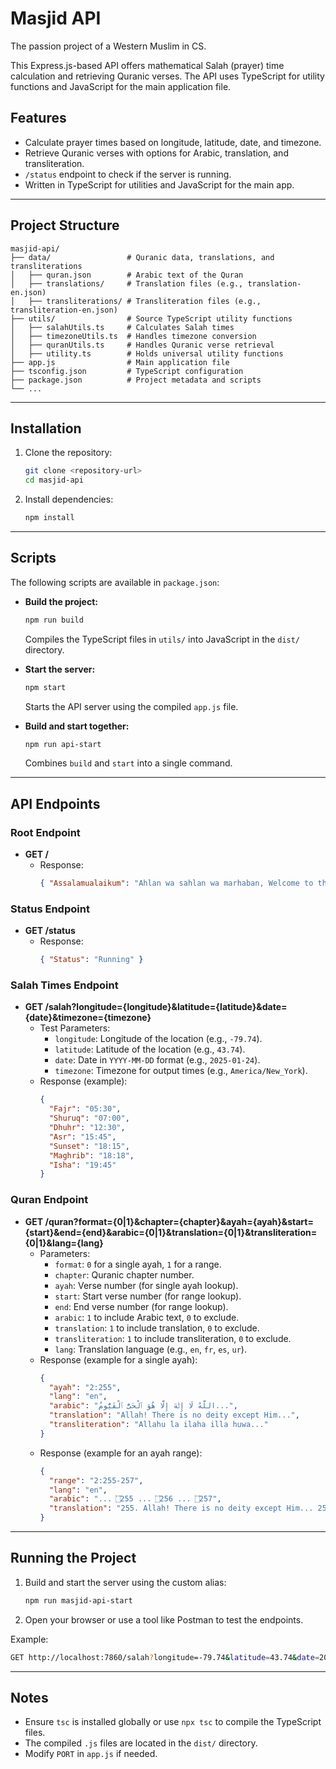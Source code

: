 # Masjid API

The passion project of a Western Muslim in CS.

This Express.js-based API offers mathematical Salah (prayer) time calculation and retrieving Quranic verses. The API uses TypeScript for utility functions and JavaScript for the main application file.

## Features
- Calculate prayer times based on longitude, latitude, date, and timezone.
- Retrieve Quranic verses with options for Arabic, translation, and transliteration.
- `/status` endpoint to check if the server is running.
- Written in TypeScript for utilities and JavaScript for the main app.

---

## Project Structure
```
masjid-api/
├── data/                 # Quranic data, translations, and transliterations
│   ├── quran.json        # Arabic text of the Quran
│   ├── translations/     # Translation files (e.g., translation-en.json)
│   ├── transliterations/ # Transliteration files (e.g., transliteration-en.json)
├── utils/                # Source TypeScript utility functions
│   ├── salahUtils.ts     # Calculates Salah times
│   ├── timezoneUtils.ts  # Handles timezone conversion
│   ├── quranUtils.ts     # Handles Quranic verse retrieval
│   ├── utility.ts        # Holds universal utility functions
├── app.js                # Main application file
├── tsconfig.json         # TypeScript configuration
├── package.json          # Project metadata and scripts
└── ...
```

---

## Installation
1. Clone the repository:
   ```bash
   git clone <repository-url>
   cd masjid-api
   ```

2. Install dependencies:
   ```bash
   npm install
   ```

---

## Scripts
The following scripts are available in `package.json`:

- **Build the project:**
  ```bash
  npm run build
  ```
  Compiles the TypeScript files in `utils/` into JavaScript in the `dist/` directory.

- **Start the server:**
  ```bash
  npm start
  ```
  Starts the API server using the compiled `app.js` file.

- **Build and start together:**
  ```bash
  npm run api-start
  ```
  Combines `build` and `start` into a single command.

---

## API Endpoints

### Root Endpoint
- **GET /**
  - Response:
    ```json
    { "Assalamualaikum": "Ahlan wa sahlan wa marhaban, Welcome to the Masjid API!" }
    ```

### Status Endpoint
- **GET /status**
  - Response:
    ```json
    { "Status": "Running" }
    ```

### Salah Times Endpoint
- **GET /salah?longitude={longitude}&latitude={latitude}&date={date}&timezone={timezone}**
  - Test Parameters:
    - `longitude`: Longitude of the location (e.g., `-79.74`).
    - `latitude`: Latitude of the location (e.g., `43.74`).
    - `date`: Date in `YYYY-MM-DD` format (e.g., `2025-01-24`).
    - `timezone`: Timezone for output times (e.g., `America/New_York`).
  - Response (example):
    ```json
    {
      "Fajr": "05:30",
      "Shuruq": "07:00",
      "Dhuhr": "12:30",
      "Asr": "15:45",
      "Sunset": "18:15",
      "Maghrib": "18:18",
      "Isha": "19:45"
    }
    ```

### Quran Endpoint
- **GET /quran?format={0|1}&chapter={chapter}&ayah={ayah}&start={start}&end={end}&arabic={0|1}&translation={0|1}&transliteration={0|1}&lang={lang}**
  - Parameters:
    - `format`: `0` for a single ayah, `1` for a range.
    - `chapter`: Quranic chapter number.
    - `ayah`: Verse number (for single ayah lookup).
    - `start`: Start verse number (for range lookup).
    - `end`: End verse number (for range lookup).
    - `arabic`: `1` to include Arabic text, `0` to exclude.
    - `translation`: `1` to include translation, `0` to exclude.
    - `transliteration`: `1` to include transliteration, `0` to exclude.
    - `lang`: Translation language (e.g., `en`, `fr`, `es`, `ur`).
  - Response (example for a single ayah):
    ```json
    {
      "ayah": "2:255",
      "lang": "en",
      "arabic": "اللَّهُ لَا إِلَٰهَ إِلَّا هُوَ ٱلْحَىُّ ٱلْقَيُّومُ...",
      "translation": "Allah! There is no deity except Him...",
      "transliteration": "Allahu la ilaha illa huwa..."
    }
    ```
  - Response (example for an ayah range):
    ```json
    {
      "range": "2:255-257",
      "lang": "en",
      "arabic": "... ۝255 ... ۝256 ... ۝257",
      "translation": "255. Allah! There is no deity except Him... 256. There is no compulsion in religion..."
    }
    ```

---

## Running the Project

1. Build and start the server using the custom alias:
   ```bash
   npm run masjid-api-start
   ```

2. Open your browser or use a tool like Postman to test the endpoints.

Example:
```bash
GET http://localhost:7860/salah?longitude=-79.74&latitude=43.74&date=2025-01-24&timezone=America/New_York
```

---

## Notes
- Ensure `tsc` is installed globally or use `npx tsc` to compile the TypeScript files.
- The compiled `.js` files are located in the `dist/` directory.
- Modify `PORT` in `app.js` if needed.
